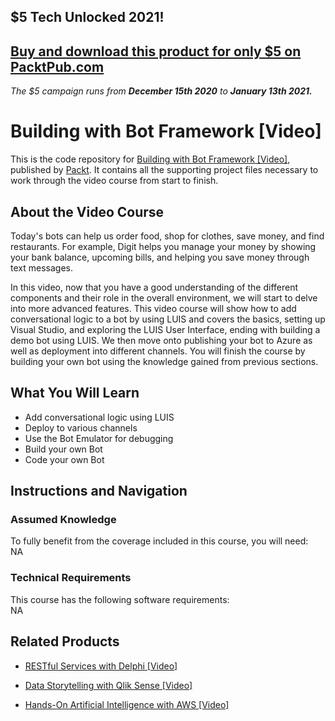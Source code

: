## $5 Tech Unlocked 2021!
[Buy and download this product for only $5 on PacktPub.com](https://www.packtpub.com/)
-----
*The $5 campaign         runs from __December 15th 2020__ to __January 13th 2021.__*

# Building with Bot Framework [Video]
This is the code repository for [Building with Bot Framework [Video]](https://www.packtpub.com/application-development/building-bot-framework-video?utm_source=github&utm_medium=repository&utm_campaign=9781788294393), published by [Packt](https://www.packtpub.com/?utm_source=github). It contains all the supporting project files necessary to work through the video course from start to finish.
## About the Video Course
Today's bots can help us order food, shop for clothes, save money, and find restaurants. For example, Digit helps you manage your money by showing your bank balance, upcoming bills, and helping you save money through text messages. 

In this video, now that you have a good understanding of the different components and their role in the overall environment, we will start to delve into more advanced features. This video course will show how to add conversational logic to a bot by using LUIS and covers the basics, setting up Visual Studio, and exploring the LUIS User Interface, ending with building a demo bot using LUIS. We then move onto publishing your bot to Azure as well as deployment into different channels. You will finish the course by building your own bot using the knowledge gained from previous sections.

<H2>What You Will Learn</H2>
<DIV class=book-info-will-learn-text>
<UL>
<LI>Add conversational logic using LUIS 
<LI>Deploy to various channels 
<LI>Use the Bot Emulator for debugging 
<LI>Build your own Bot 
<LI>Code your own Bot </LI></UL></DIV>

## Instructions and Navigation
### Assumed Knowledge
To fully benefit from the coverage included in this course, you will need:<br/>
NA
### Technical Requirements
This course has the following software requirements:<br/>
NA

## Related Products
* [RESTful Services with Delphi [Video]]()

* [Data Storytelling with Qlik Sense [Video]]()

* [Hands-On Artificial Intelligence with AWS [Video]]()

